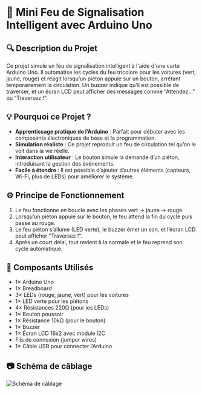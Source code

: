 # 🚦 Mini Feu de Signalisation Intelligent avec Arduino Uno

## 🔍 Description du Projet

Ce projet simule un feu de signalisation intelligent à l'aide d'une carte Arduino Uno. Il automatise les cycles du feu tricolore pour les voitures (vert, jaune, rouge) et réagit lorsqu’un piéton appuie sur un bouton, arrêtant temporairement la circulation. Un buzzer indique qu’il est possible de traverser, et un écran LCD peut afficher des messages comme “Attendez...” ou “Traversez !”.

## 💡 Pourquoi ce Projet ?

- **Apprentissage pratique de l’Arduino** : Parfait pour débuter avec les composants électroniques de base et la programmation.
- **Simulation réaliste** : Ce projet reproduit un feu de circulation tel qu’on le voit dans la vie réelle.
- **Interaction utilisateur** : Le bouton simule la demande d’un piéton, introduisant la gestion des événements.
- **Facile à étendre** : Il est possible d’ajouter d’autres éléments (capteurs, Wi-Fi, plus de LEDs) pour améliorer le système.

## ⚙️ Principe de Fonctionnement

1. Le feu fonctionne en boucle avec les phases vert → jaune → rouge.
2. Lorsqu’un piéton appuie sur le bouton, le feu attend la fin du cycle puis passe au rouge.
3. Le feu piéton s’allume (LED verte), le buzzer émet un son, et l’écran LCD peut afficher "Traversez !".
4. Après un court délai, tout revient à la normale et le feu reprend son cycle automatique.

## 🧰 Composants Utilisés

- 1× Arduino Uno  
- 1× Breadboard  
- 3× LEDs (rouge, jaune, vert) pour les voitures  
- 1× LED verte pour les piétons  
- 4× Résistances 220Ω (pour les LEDs)  
- 1× Bouton poussoir  
- 1× Résistance 10kΩ (pour le bouton)  
- 1× Buzzer  
- 1× Écran LCD 16x2 avec module I2C 
- Fils de connexion (jumper wires)  
- 1× Câble USB pour connecter l’Arduino

## 📷 Schéma de câblage

![Schéma de câblage](https://raw.githubusercontent.com/emircancakmakk/arduino-pedestrian-crossing-traffic-light-system/main/schematic.png)

 
